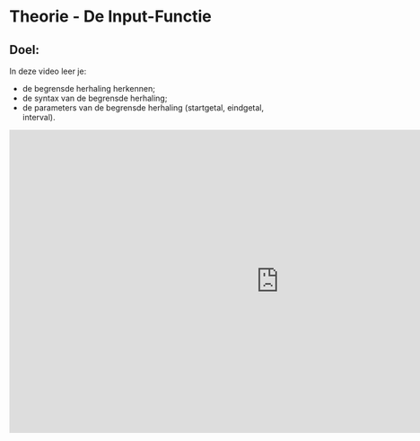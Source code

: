 # Theorie - De Input-Functie


## Doel:

In deze video leer je: 
* de begrensde herhaling herkennen; 
* de syntax van de begrensde herhaling; 
* de parameters van de begrensde herhaling (startgetal, eindgetal, interval). 


<iframe width="960" height="540" src="https://www.youtube.com/embed/y6oCRKSvnUE?list=PL7qul8TV_7p5mZ_LFp_KHUVn1WglOU-is" title="Python in de Klas - Begrensde Herhaling" frameborder="0" allow="accelerometer; autoplay; clipboard-write; encrypted-media; gyroscope; picture-in-picture; web-share" allowfullscreen></iframe>
